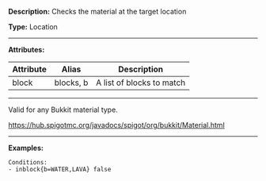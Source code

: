 **Description:** Checks the material at the target location

**Type:** Location

---

**Attributes:**

| Attribute | Alias     | Description               |
| --------- | --------- | ------------------------- |
| block     | blocks, b | A list of blocks to match |

---

Valid for any Bukkit material type.

https://hub.spigotmc.org/javadocs/spigot/org/bukkit/Material.html

---

**Examples:**

```
Conditions:
- inblock{b=WATER,LAVA} false
```